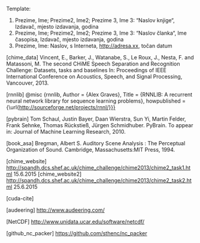 Template:
1. Prezime, Ime; Prezime2, Ime2; Prezime 3, Ime 3: “Naslov knjige“, Izdavač, mjesto izdavanja, godina
2. Prezime, Ime; Prezime2, Ime2; Prezime 3, Ime 3: “Naslov članka“, Ime časopisa, Izdavač, mjesto izdavanja, godina
3. Prezime, Ime: Naslov, s Interneta, http://adresa.xx, točan datum



[chime_data] Vincent, E., Barker, J., Watanabe, S., Le Roux, J., Nesta, F. and Matassoni, M.
The second CHiME Speech Separation and Recognition Challenge: Datasets, tasks and baselines In:
Proceedings of IEEE International Conference on Acoustics, Speech, and Signal Processing, Vancouver, 2013.

[rnnlib] @misc
{rnnlib,
Author = {Alex Graves},
Title = {RNNLIB: A recurrent neural network library for sequence learning problems},
howpublished = {\url{http://sourceforge.net/projects/rnnl/}}}

[pybrain] Tom Schaul, Justin Bayer, Daan Wierstra, Sun Yi, Martin Felder,
Frank Sehnke, Thomas Rückstieß, Jürgen Schmidhuber. PyBrain. To appear in: Journal of Machine Learning Research, 2010. 

[book_asa] Bregman, Albert S. Auditory Scene Analysis : The Perceptual Organization of Sound. Cambridge, Massachusetts:MIT Press, 1994.

[chime_website] http://spandh.dcs.shef.ac.uk/chime_challenge/chime2013/chime2_task1.html 15.6.2015
[chime_website2] http://spandh.dcs.shef.ac.uk/chime_challenge/chime2013/chime2_task2.html 25.6.2015

[cuda-cite]

[audeering] http://www.audeering.com/

[NetCDF] http://www.unidata.ucar.edu/software/netcdf/

[github_nc_packer] https://github.com/sthenc/nc_packer
